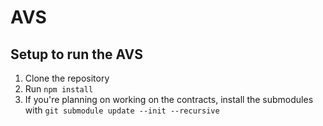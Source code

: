 # AVS

## Setup to run the AVS

1. Clone the repository
2. Run `npm install`
3. If you're planning on working on the contracts, install the submodules with `git submodule update --init --recursive`